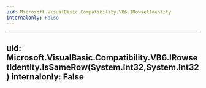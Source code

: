 ```yaml
---
uid: Microsoft.VisualBasic.Compatibility.VB6.IRowsetIdentity
internalonly: False
---
```


---
uid: Microsoft.VisualBasic.Compatibility.VB6.IRowsetIdentity.IsSameRow(System.Int32,System.Int32)
internalonly: False
---
